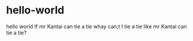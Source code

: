# hello-world
hello world
If mr Kantai can tie a tie whay can;t I tie a tie like mr Kantai can tie a tie?
